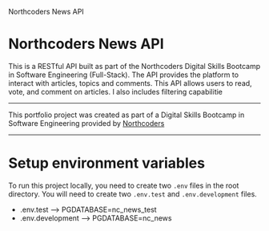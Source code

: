 Northcoders News API

# Northcoders News API

This is a RESTful API built as part of the Northcoders Digital Skills Bootcamp in Software Engineering (Full-Stack). The API provides the platform to interact with articles, topics and comments. This API allows users to read, vote, and comment on articles. I also includes filtering capabilitie

---

This portfolio project was created as part of a Digital Skills Bootcamp in Software Engineering provided by [Northcoders](https://northcoders.com/)

---

# Setup environment variables

To run this project locally, you need to create two `.env` files in the root directory. You will need to create two `.env.test` and `.env.development` files.

- .env.test --> PGDATABASE=nc_news_test
- .env.development --> PGDATABASE=nc_news
